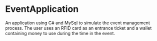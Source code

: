 # EventApplication
An application using C# and MySql to simulate the event management process.
The user uses an RFID card as an entrance ticket and a wallet containing money to use during the time in the event.
